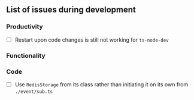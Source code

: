 ## List of issues during development

### Productivity
- [ ] Restart upon code changes is still not working for `ts-node-dev`

### Functionality

### Code 
- [ ] Use `RedisStorage` from its class rather than initiating it on its own from `./event/sub.ts`